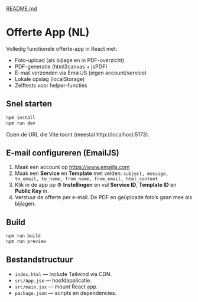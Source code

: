 [README.md](https://github.com/user-attachments/files/21697345/README.md)
# Offerte App (NL)

Volledig functionele offerte-app in React met:
- Foto-upload (als bijlage en in PDF-overzicht)
- PDF-generatie (html2canvas + jsPDF)
- E-mail verzenden via EmailJS (eigen account/service)
- Lokale opslag (localStorage)
- Zelftests voor helper-functies

## Snel starten

```bash
npm install
npm run dev
```

Open de URL die Vite toont (meestal http://localhost:5173).

## E-mail configureren (EmailJS)

1. Maak een account op https://www.emailjs.com
2. Maak een **Service** en **Template** met velden: `subject, message, to_email, to_name, from_name, from_email, html_content`
3. Klik in de app op ⚙️ **Instellingen** en vul **Service ID**, **Template ID** en **Public Key** in.
4. Verstuur de offerte per e-mail. De PDF en geüploade foto’s gaan mee als bijlagen.

## Build

```bash
npm run build
npm run preview
```

## Bestandstructuur

- `index.html` — include Tailwind via CDN.
- `src/App.jsx` — hoofdapplicatie.
- `src/main.jsx` — mount React app.
- `package.json` — scripts en dependencies.
